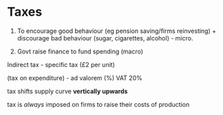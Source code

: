 # Taxes

1) To encourage good behaviour (eg pension saving/firms reinvesting) + discourage bad behaviour (sugar, cigarettes, alcohol) - micro.

2) Govt raise finance to fund spending (macro)

Indirect tax - specific tax (£2 per unit)

(tax on expenditure) - ad valorem (%) VAT 20%

tax shifts supply curve **vertically upwards**

tax is *always* imposed on firms to raise their costs of production